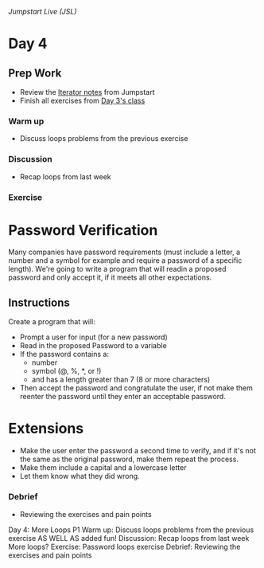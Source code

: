 _Jumpstart Live (JSL)_
# Day 4

## Prep Work
* Review the [Iterator notes](https://github.com/Ada-Developers-Academy/jump-start/tree/master/lessons/11-iterators/notes) from Jumpstart
* Finish all exercises from [Day 3's class](../day3)

### Warm up
* Discuss loops problems from the previous exercise

### Discussion
* Recap loops from last week

### Exercise
# Password Verification

Many companies have password requirements (must include a letter, a number and a symbol for example and require a password of a specific length). We're going to write a program that will readin a proposed password and only accept it, if it meets all other expectations.  

Instructions
-----------
Create a program that will: 

  - Prompt a user for input (for a new password)
  - Read in the proposed Password to a variable
  - If the password contains a:
    * number
    * symbol (@, %, *, or !)
    * and has a length greater than 7 (8 or more characters)
  - Then accept the password and congratulate the user, if not make them reenter the password until they enter an acceptable password.
  
Extensions
==========
  -  Make the user enter the password a second time to verify, and if it's not the same as the original password, make them repeat the process.
  -  Make them include a capital and a lowercase letter
  -  Let them know what they did wrong.

### Debrief
* Reviewing the exercises and pain points

Day 4: More Loops P1
Warm up:
Discuss loops problems from the previous exercise AS WELL AS added fun!
Discussion:
Recap loops from last week
More loops?
Exercise:
Password loops exercise
Debrief:
Reviewing the exercises and pain points
